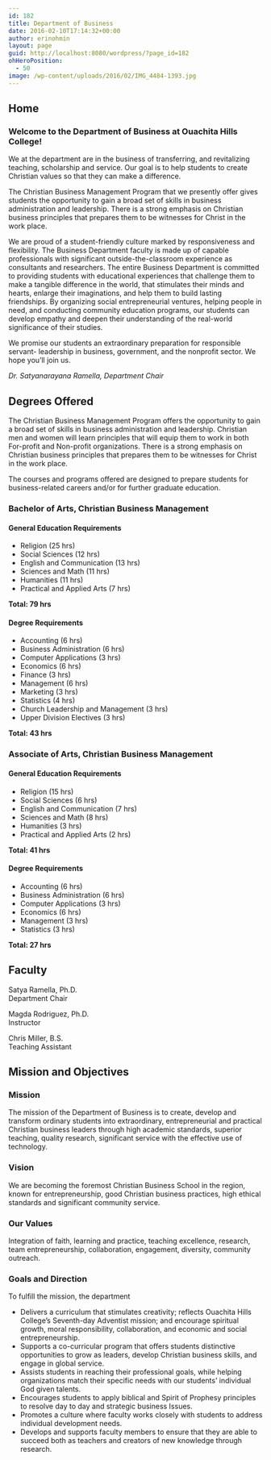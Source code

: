 ```yaml
---
id: 182
title: Department of Business
date: 2016-02-10T17:14:32+00:00
author: erinohmin
layout: page
guid: http://localhost:8080/wordpress/?page_id=182
ohHeroPosition:
  - 50
image: /wp-content/uploads/2016/02/IMG_4484-1393.jpg
---
```


## Home

### Welcome to the Department of Business at Ouachita Hills College!

We at the department are in the business of transferring, and revitalizing teaching, scholarship and service. Our goal 
is to help students to create Christian values so that they can make a difference.

The Christian Business Management Program that we presently offer gives students the opportunity to gain a broad set of 
skills in business administration and leadership. There is a strong emphasis on Christian business principles that 
prepares them to be witnesses for Christ in the work place.

We are proud of a student-friendly culture marked by responsiveness and flexibility. The Business Department faculty is 
made up of capable professionals with significant outside-the-classroom experience as consultants and researchers. The 
entire Business Department is committed to providing students with educational experiences that challenge them to make 
a tangible difference in the world, that stimulates their minds and hearts, enlarge their imaginations, and help them to 
build lasting friendships. By organizing social entrepreneurial ventures, helping people in need, and conducting 
community education programs, our students can develop empathy and deepen their understanding of the real-world 
significance of their studies.

We promise our students an extraordinary preparation for responsible servant- leadership in business, government, and 
the nonprofit sector. We hope you’ll join us.

*Dr. Satyanarayana Ramella, Department Chair*
    
## Degrees Offered
    
The Christian Business Management Program offers the opportunity to gain a broad set of skills in business 
administration and leadership. Christian men and women will learn principles that will equip them to work in both 
For-profit and Non-profit organizations. There is a strong emphasis on Christian business principles that prepares them 
to be witnesses for Christ in the work place. 
      
The courses and programs offered are designed to prepare students for business-related careers and/or for further 
graduate education.

### Bachelor of Arts, Christian Business Management

#### General Education Requirements

- Religion (25 hrs)
- Social Sciences (12 hrs)
- English and Communication (13 hrs)
- Sciences and Math (11 hrs)
- Humanities (11 hrs)
- Practical and Applied Arts (7 hrs)

**Total: 79 hrs**

#### Degree Requirements

- Accounting (6 hrs)
- Business Administration (6 hrs)
- Computer Applications (3 hrs)
- Economics (6 hrs)
- Finance (3 hrs)
- Management (6 hrs)
- Marketing (3 hrs)
- Statistics (4 hrs)
- Church Leadership and Management (3 hrs)
- Upper Division Electives (3 hrs)

**Total: 43 hrs** 
                    
### Associate of Arts, Christian Business Management

#### General Education Requirements

- Religion (15 hrs)
- Social Sciences (6 hrs)
- English and Communication (7 hrs)
- Sciences and Math (8 hrs)
- Humanities (3 hrs)
- Practical and Applied Arts (2 hrs)

**Total: 41 hrs**

#### Degree Requirements

- Accounting (6 hrs)
- Business Administration (6 hrs)
- Computer Applications (3 hrs)
- Economics (6 hrs)
- Management (3 hrs)
- Statistics (3 hrs)

**Total: 27 hrs**

## Faculty

Satya Ramella, Ph.D.  
Department Chair
                                    
Magda Rodriguez, Ph.D.  
Instructor

Chris Miller, B.S.  
Teaching Assistant

## Mission and Objectives

### Mission

The mission of the Department of Business is to create, develop and transform ordinary students into extraordinary, 
entrepreneurial and practical Christian business leaders through high academic standards, superior teaching, quality 
research, significant service with the effective use of technology.

### Vision

We are becoming the foremost Christian Business School in the region, known for entrepreneurship, good Christian 
business practices, high ethical standards and significant community service.

### Our Values

Integration of faith, learning and practice, teaching excellence, research, team entrepreneurship, collaboration, 
engagement, diversity, community outreach.

### Goals and Direction

To fulfill the mission, the department

- Delivers a curriculum that stimulates creativity; reflects Ouachita Hills College’s Seventh-day Adventist mission; and
  encourage spiritual growth, moral responsibility, collaboration, and economic and social entrepreneurship.
- Supports a co-curricular program that offers students distinctive opportunities to grow as leaders, develop Christian 
  business skills, and engage in global service.
- Assists students in reaching their professional goals, while helping organizations match their specific needs with our
  students’ individual God given talents.
- Encourages students to apply biblical and Spirit of Prophesy principles to resolve day to day and strategic business 
  Issues.
- Promotes a culture where faculty works closely with students to address individual development needs.
- Develops and supports faculty members to ensure that they are able to succeed both as teachers and creators of new 
  knowledge through research.